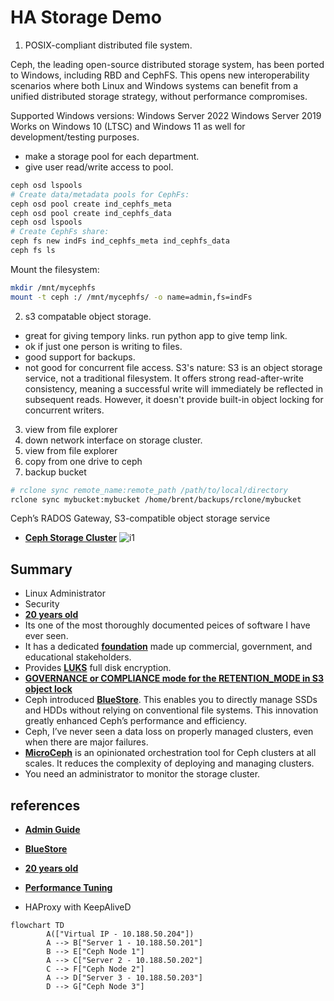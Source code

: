 # HA Storage Demo

1. POSIX-compliant distributed file system.

Ceph, the leading open-source distributed storage system, has been ported to Windows, including RBD and CephFS. This opens new interoperability scenarios where both Linux and Windows systems can benefit from a unified distributed storage strategy, without performance compromises.

Supported Windows versions:
Windows Server 2022
Windows Server 2019
Works on Windows 10 (LTSC) and Windows 11 as well for development/testing purposes.

- make a storage pool for each department.
- give user read/write access to pool.

```bash
ceph osd lspools
# Create data/metadata pools for CephFs:
ceph osd pool create ind_cephfs_meta
ceph osd pool create ind_cephfs_data
ceph osd lspools
# Create CephFs share:
ceph fs new indFs ind_cephfs_meta ind_cephfs_data
ceph fs ls
```

Mount the filesystem:

```bash
mkdir /mnt/mycephfs
mount -t ceph :/ /mnt/mycephfs/ -o name=admin,fs=indFs
```

2. s3 compatable object storage.

- great for giving tempory links.
run python app to give temp link.
- ok if just one person is writing to files.
- good support for backups.
- not good for concurrent file access.
S3's nature: S3 is an object storage service, not a traditional filesystem. It offers strong read-after-write consistency, meaning a successful write will immediately be reflected in subsequent reads. However, it doesn't provide built-in object locking for concurrent writers.

3. view from file explorer
4. down network interface on storage cluster.
5. view from file explorer
6. copy from one drive to ceph
7. backup bucket

```bash
# rclone sync remote_name:remote_path /path/to/local/directory
rclone sync mybucket:mybucket /home/brent/backups/rclone/mybucket
```

Ceph’s RADOS Gateway, S3-compatible object storage service

- **[Ceph Storage Cluster](https://docs.ceph.com/en/reef/architecture/)**
![i1](https://docs.ceph.com/en/reef/_images/stack.png)

## Summary

- Linux Administrator
- Security
- **[20 years old](https://thenewstack.io/ceph-20-years-of-cutting-edge-storage-at-the-edge/#:~:text=Ceph:%2020%20Years%20of%20Cutting,of%20Use%20and%20Privacy%20Policy.)**
- Its one of the most thoroughly documented peices of software I have ever seen.
- It has a dedicated **[foundation](https://ceph.io/en/foundation/)** made up commercial, government, and educational stakeholders.
- Provides **[LUKS](https://jumpcloud.com/blog/how-to-enable-full-disk-encryption-ubuntu-22-04)** full disk encryption.
- **[GOVERNANCE or COMPLIANCE mode for the RETENTION_MODE in S3 object lock](https://www.ibm.com/docs/en/storage-ceph/7.1.0?topic=lifecycle-enabling-object-lock-s3)**
- Ceph introduced **[BlueStore](https://ceph.io/en/news/blog/2017/new-luminous-bluestore/)**. This enables you to directly manage SSDs and HDDs without relying on conventional file systems. This innovation greatly enhanced Ceph’s performance and efficiency.
- Ceph, I’ve never seen a data loss on properly managed clusters, even when there are major failures.
- **[MicroCeph](https://canonical-microceph.readthedocs-hosted.com/)** is an opinionated orchestration tool for Ceph clusters at all scales. It reduces the complexity of deploying and managing clusters.
- You need an administrator to monitor the storage cluster.

## references

- **[Admin Guide](https://docs.ceph.com/en/latest/radosgw/admin/)**
- **[BlueStore](https://ceph.io/en/news/blog/2017/new-luminous-bluestore/)**
- **[20 years old](https://thenewstack.io/ceph-20-years-of-cutting-edge-storage-at-the-edge/#:~:text=Ceph:%2020%20Years%20of%20Cutting,of%20Use%20and%20Privacy%20Policy.)**
- **[Performance Tuning](https://ceph.io/en/news/blog/2022/rocksdb-tuning-deep-dive/)**

- HAProxy with KeepAliveD

```mermaid
flowchart TD
        A(["Virtual IP - 10.188.50.204"])
        A --> B["Server 1 - 10.188.50.201"]
        B --> E["Ceph Node 1"]
        A --> C["Server 2 - 10.188.50.202"]
        C --> F["Ceph Node 2"]
        A --> D["Server 3 - 10.188.50.203"]
        D --> G["Ceph Node 3"]
```

